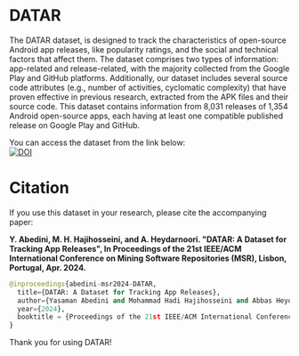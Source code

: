 # DATAR
The DATAR dataset, is designed to track the characteristics of open-source Android app releases, like popularity ratings, and the social and technical factors that affect them. The dataset comprises two types of information: app-related and release-related, with the majority collected from the Google Play and GitHub platforms. Additionally, our dataset includes several source code attributes (e.g., number of activities, cyclomatic complexity) that have proven effective in previous research, extracted from the APK files and their source code. This dataset contains information from 8,031 releases of 1,354 Android open-source apps, each having at least one compatible published release on Google Play and GitHub.

You can access the dataset from the link below:
<br>[![DOI](https://zenodo.org/badge/DOI/10.5281/zenodo.10317389.svg)](https://doi.org/10.5281/zenodo.10320168)


# Citation
If you use this dataset in your research, please cite the accompanying paper:

**Y. Abedini, M. H. Hajihosseini, and A. Heydarnoori. "DATAR: A Dataset for Tracking App Releases", In Proceedings of the 21st IEEE/ACM International Conference on Mining Software Repositories (MSR), Lisbon, Portugal, Apr. 2024.**
	

```python
@inproceedings{abedini-msr2024-DATAR,
  title={DATAR: A Dataset for Tracking App Releases},
  author={Yasaman Abedini and Mohammad Hadi Hajihosseini and Abbas Heydarnoori},
  year={2024},
  booktitle = {Proceedings of the 21st IEEE/ACM International Conference on Mining Software Repositories (MSR)},
}
```

Thank you for using DATAR!
